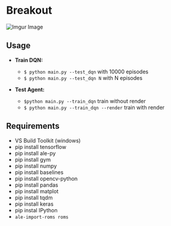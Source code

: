 # Breakout
![Imgur Image](https://tcf.admeen.org/game/17500/17474/400x246/atari-breakout.jpg)		

## Usage
* **Train DQN:** 
    * `$ python main.py --test_dqn`  with 10000 episodes
    * `$ python main.py --test_dqn N`  with N episodes

* **Test Agent:**
    * `$python main.py --train_dqn` train without render
    * `$ python main.py --train_dqn --render` train with render


## Requirements
- VS Build Toolkit (windows)
- pip install tensorflow
- pip install ale-py
- pip install gym
- pip install numpy
- pip install baselines
- pip install opencv-python
- pip install pandas
- pip install matplot
- pip install tqdm
- pip install keras
- pip instal IPython
- `ale-import-roms roms`